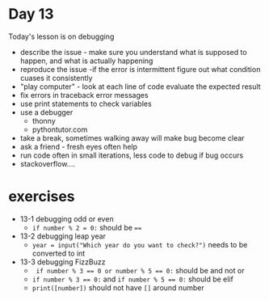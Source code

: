 # Day 13

Today's lesson is on debugging

- describe the issue - make sure you understand what is supposed to happen, and what is actually happening
- reproduce the issue -if the error is intermittent figure out what condition cuases it consistently
- "play computer" - look at each line of code evaluate the expected result
- fix errors in traceback error messages
- use print statements to check variables
- use a debugger
  - thonny
  - pythontutor.com
- take a break, sometimes walking away will make bug become clear
- ask a friend - fresh eyes often help
- run code often in small iterations, less code to debug if bug occurs
- stackoverflow....

# exercises

- 13-1 debugging odd or even
  - `if number % 2 = 0:` should be `==`
- 13-2 debugging leap year
  - `year = input("Which year do you want to check?")` needs to be converted to int
- 13-3 debugging FizzBuzz
  - ` if number % 3 == 0 or number % 5 == 0:` should be and not or
  - `if number % 3 == 0:` and `if number % 5 == 0:` should be elif
  - `print([number])` should not have `[]` around number
